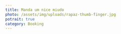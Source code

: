 ```yaml
---
title: Manda um nice miudo
photo: /assets/img/uploads/rapaz-thumb-finger.jpg
potrait: true
category: Booking
---
```

